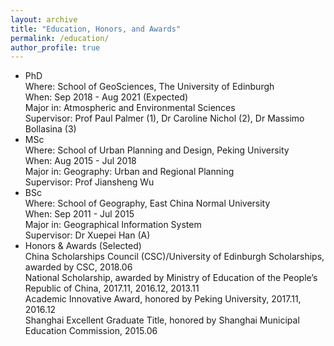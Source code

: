 ```yaml
---
layout: archive
title: "Education, Honors, and Awards"
permalink: /education/
author_profile: true
---
```


<!-- {% include base_path %} -->

- PhD<br/>
  Where: School of GeoSciences, The University of Edinburgh<br/>
  When: Sep 2018 - Aug 2021 (Expected)<br/>
  Major in: Atmospheric and Environmental Sciences<br/>
  Supervisor: Prof Paul Palmer (1), Dr Caroline Nichol (2), Dr Massimo Bollasina (3)
- MSc<br/>
  Where: School of Urban Planning and Design, Peking University<br/>
  When: Aug 2015 - Jul 2018<br/>
  Major in: Geography: Urban and Regional Planning<br/>
  Supervisor: Prof Jiansheng Wu
- BSc<br/>
  Where: School of Geography, East China Normal University<br/>
  When: Sep 2011 - Jul 2015<br/>
  Major in: Geographical Information System<br/>
  Supervisor: Dr Xuepei Han (A)
- Honors & Awards (Selected)<br/>
  China Scholarships Council (CSC)/University of Edinburgh Scholarships, awarded by CSC, 2018.06<br/>
  National Scholarship, awarded by Ministry of Education of the People’s Republic of China, 2017.11, 2016.12, 2013.11<br/>
  Academic Innovative Award, honored by Peking University, 2017.11, 2016.12<br/>
  Shanghai Excellent Graduate Title, honored by Shanghai Municipal Education Commission, 2015.06

